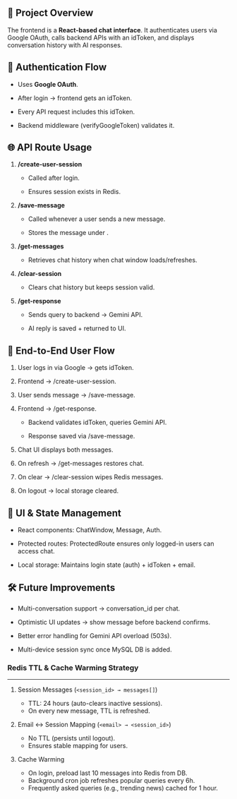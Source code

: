 🚀 Project Overview
-------------------

The frontend is a **React-based chat interface**. It authenticates users via Google OAuth, calls backend APIs with an idToken, and displays conversation history with AI responses.

🔑 Authentication Flow
----------------------

*   Uses **Google OAuth**.
    
*   After login → frontend gets an idToken.
    
*   Every API request includes this idToken.
    
*   Backend middleware (verifyGoogleToken) validates it.
    

🌐 API Route Usage
------------------

1.  **/create-user-session**
    
    *   Called after login.
        
    *   Ensures session exists in Redis.
        
2.  **/save-message**
    
    *   Called whenever a user sends a new message.
        
    *   Stores the message under .
        
3.  **/get-messages**
    
    *   Retrieves chat history when chat window loads/refreshes.
        
4.  **/clear-session**
    
    *   Clears chat history but keeps session valid.
        
5.  **/get-response**
    
    *   Sends query to backend → Gemini API.
        
    *   AI reply is saved + returned to UI.
        

💬 End-to-End User Flow
-----------------------

1.  User logs in via Google → gets idToken.
    
2.  Frontend → /create-user-session.
    
3.  User sends message → /save-message.
    
4.  Frontend → /get-response.
    
    *   Backend validates idToken, queries Gemini API.
        
    *   Response saved via /save-message.
        
5.  Chat UI displays both messages.
    
6.  On refresh → /get-messages restores chat.
    
7.  On clear → /clear-session wipes Redis messages.
    
8.  On logout → local storage cleared.
    

🎨 UI & State Management
------------------------

*   React components: ChatWindow, Message, Auth.
    
*   Protected routes: ProtectedRoute ensures only logged-in users can access chat.
    
*   Local storage: Maintains login state (auth) + idToken + email.
    

🛠 Future Improvements
----------------------

*   Multi-conversation support → conversation\_id per chat.
    
*   Optimistic UI updates → show message before backend confirms.
    
*   Better error handling for Gemini API overload (503s).
    
*   Multi-device session sync once MySQL DB is added.

  ### Redis TTL & Cache Warming Strategy
------------------------------------------
1. Session Messages (`<session_id> → messages[]`)  
   - TTL: 24 hours (auto-clears inactive sessions).  
   - On every new message, TTL is refreshed.

2. Email ↔ Session Mapping (`<email> → <session_id>`)  
   - No TTL (persists until logout).  
   - Ensures stable mapping for users.

3. Cache Warming  
   - On login, preload last 10 messages into Redis from DB.  
   - Background cron job refreshes popular queries every 6h.  
   - Frequently asked queries (e.g., trending news) cached for 1 hour.

